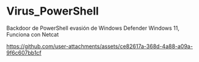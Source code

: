 # Virus_PowerShell
Backdoor de PowerShell evasión de Windows Defender Windows 11, Funciona con Netcat



https://github.com/user-attachments/assets/ce82617a-368d-4a88-a09a-9f6c607bb1cf

